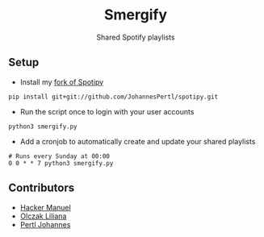 <h1 align=center>Smergify</h1>

<p align=center>Shared Spotify playlists</p>


## Setup

* Install my [fork of Spotipy](https://github.com/JohannesPertl/spotipy)

```
pip install git+git://github.com/JohannesPertl/spotipy.git
```

* Run the script once to login with your user accounts

```
python3 smergify.py
```

* Add a cronjob to automatically create and update your shared playlists

```
# Runs every Sunday at 00:00
0 0 * * 7 python3 smergify.py
```


## Contributors
* [Hacker Manuel](https://github.com/HackerManuel)
* [Olczak Liliana](https://github.com/LiliOlczack)
* [Pertl Johannes](https://github.com/JohannesPertl)
